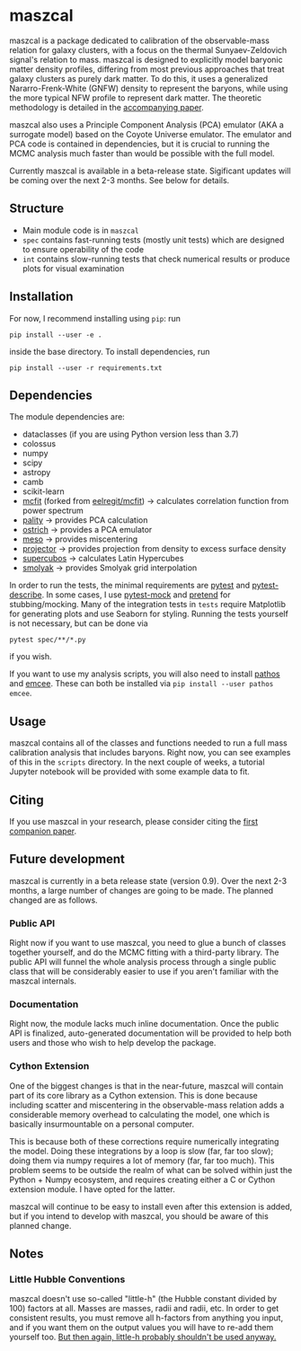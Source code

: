 # maszcal
maszcal is a package dedicated to calibration of the observable-mass relation for galaxy clusters, with a focus on the thermal Sunyaev-Zeldovich signal's relation to mass. maszcal is designed to explicitly model baryonic matter density profiles, differing from most previous approaches that treat galaxy clusters as purely dark matter. To do this, it uses a generalized Nararro-Frenk-White (GNFW) density to represent the baryons, while using the more typical NFW profile to represent dark matter. The theoretic methodology is detailed in the [accompanying paper](https://arxiv.org/abs/2104.06925).

maszcal also uses a Principle Component Analysis (PCA) emulator (AKA a surrogate model) based on the Coyote Universe emulator. The emulator and PCA code is contained in dependencies, but it is crucial to running the MCMC analysis much faster than would be possible with the full model.

Currently maszcal is available in a beta-release state. Sigificant updates will be coming over the next 2-3 months. See below for details.

## Structure
- Main module code is in `maszcal`
- `spec` contains fast-running tests (mostly unit tests) which are designed to ensure operability of the code
- `int` contains slow-running tests that check numerical results or produce plots for visual examination

## Installation
For now, I recommend installing using `pip`: run
```
pip install --user -e .
```
inside the base directory. To install dependencies, run
```
pip install --user -r requirements.txt
```

## Dependencies
The module dependencies are:
- dataclasses (if you are using Python version less than 3.7)
- colossus
- numpy
- scipy
- astropy
- camb
- scikit-learn
- [mcfit](https://github.com/dylancromer/mcfit) (forked from [eelregit/mcfit](https://github.com/eelregit/meso)) -> calculates correlation function from power spectrum
- [pality](https://github.com/dylancromer/pality) -> provides PCA calculation
- [ostrich](https://github.com/dylancromer/ostrich) -> provides a PCA emulator
- [meso](https://github.com/dylancromer/meso) -> provides miscentering
- [projector](https://github.com/dylancromer/projector) -> provides projection from density to excess surface density
- [supercubos](https://github.com/dylancromer/supercubos) -> calculates Latin Hypercubes
- [smolyak](https://github.com/dylancromer/smolyak) -> provides Smolyak grid interpolation

In order to run the tests, the minimal requirements are [pytest](https://pytest.org/en/latest/) and [pytest-describe](https://github.com/ropez/pytest-describe). In some cases, I use [pytest-mock](https://pypi.org/project/pytest-mock/) and [pretend](https://github.com/alex/pretend) for stubbing/mocking. Many of the integration tests in `tests` require Matplotlib for generating plots and use Seaborn for styling. Running the tests yourself is not necessary, but can be done via
```
pytest spec/**/*.py
```
if you wish.

If you want to use my analysis scripts, you will also need to install [pathos](https://github.com/uqfoundation/pathos) and [emcee](https://emcee.readthedocs.io/en/stable/). These can both be installed via `pip install --user pathos emcee`.

## Usage
maszcal contains all of the classes and functions needed to run a full mass calibration analysis that includes baryons. Right now, you can see examples of this in the `scripts` directory. In the next couple of weeks, a tutorial Jupyter notebook will be provided with some example data to fit.

## Citing
If you use maszcal in your research, please consider citing the [first companion paper](https://arxiv.org/abs/2104.06925).

## Future development
maszcal is currently in a beta release state (version 0.9). Over the next 2-3 months, a large number of changes are going to be made. The planned changed are as follows.

### Public API
Right now if you want to use maszcal, you need to glue a bunch of classes together yourself, and do the MCMC fitting with a third-party library. The public API will funnel the whole analysis process through a single public class that will be considerably easier to use if you aren't familiar with the maszcal internals.

### Documentation
Right now, the module lacks much inline documentation. Once the public API is finalized, auto-generated documentation will be provided to help both users and those who wish to help develop the package.

### Cython Extension
One of the biggest changes is that in the near-future, maszcal will contain part of its core library as a Cython extension. This is done because including scatter and miscentering in the observable-mass relation adds a considerable memory overhead to calculating the model, one which is basically insurmountable on a personal computer. 

This is because both of these corrections require numerically integrating the model. Doing these integrations by a loop is slow (far, far too slow); doing them via  numpy requires a lot of memory (far, far too much). This problem seems to be outside the realm of what can be solved within just the Python + Numpy ecosystem, and requires creating either a C or Cython extension module. I have opted for the latter.

maszcal will continue to be easy to install even after this extension is added, but if you intend to develop with maszcal, you should be aware of this planned change.

## Notes

### Little Hubble Conventions
maszcal doesn't use so-called "little-h" (the Hubble constant divided by 100) factors at all. Masses are masses, radii and radii, etc. In order to get consistent results, you must remove all h-factors from anything you input, and if you want them on the output values you will have to re-add them yourself too. [But then again, little-h probably shouldn't be used anyway.](https://arxiv.org/pdf/1308.4150.pdf)
